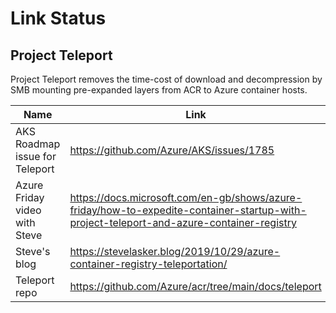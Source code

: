 # Link Status

## Project Teleport

Project Teleport removes the time-cost of download and decompression by SMB mounting pre-expanded layers from ACR to Azure container hosts.

Name | Link
---- | ---- 
AKS Roadmap issue for Teleport | https://github.com/Azure/AKS/issues/1785
Azure Friday video with Steve | https://docs.microsoft.com/en-gb/shows/azure-friday/how-to-expedite-container-startup-with-project-teleport-and-azure-container-registry
Steve's blog | https://stevelasker.blog/2019/10/29/azure-container-registry-teleportation/
Teleport repo | https://github.com/Azure/acr/tree/main/docs/teleport
